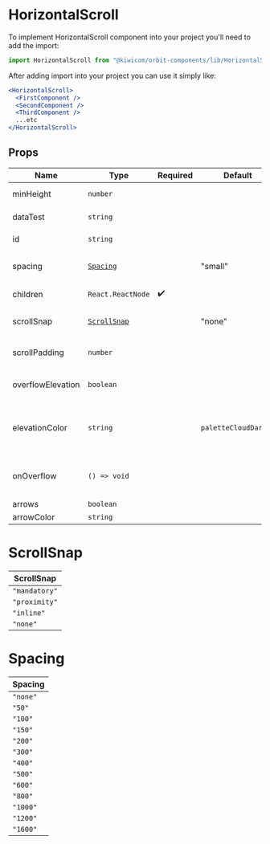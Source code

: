 # HorizontalScroll

To implement HorizontalScroll component into your project you'll need to add the import:

```jsx
import HorizontalScroll from "@kiwicom/orbit-components/lib/HorizontalScroll";
```

After adding import into your project you can use it simply like:

```jsx
<HorizontalScroll>
  <FirstComponent />
  <SecondComponent />
  <ThirdComponent />
  ...etc
</HorizontalScroll>
```

## Props

| Name              | Type                        | Required | Default              | Description                                                                   |
| ----------------- | --------------------------- | -------- | -------------------- | ----------------------------------------------------------------------------- |
| minHeight         | `number`                    |          |                      | set minimal height                                                            |
| dataTest          | `string`                    |          |                      | prop for testing purposes                                                     |
| id                | `string`                    |          |                      | Set `id` for `HorizontalScroll`                                               |
| spacing           | [`Spacing`](#Spacing)       |          | "small"              | the spacing between children elements                                         |
| children          | `React.ReactNode`           | ✔️       |                      | content of HorizontalScroll                                                   |
| scrollSnap        | [`ScrollSnap`](#ScrollSnap) |          | "none"               | set value for `scroll-snap-type` property                                     |
| scrollPadding     | `number`                    |          |                      | set value for `scroll-padding` property                                       |
| overflowElevation | `boolean`                   |          |                      | set box-shadow on sides during scroll                                         |
| elevationColor    | `string`                    |          | `paletteCloudDarker` | set box-shadow color. Value must be the name of a color token from the theme. |
| onOverflow        | `() => void`                |          |                      | callback function, fires, if content is overflowed                            |
| arrows            | `boolean`                   |          |                      | show arrows                                                                   |
| arrowColor        | `string`                    |          |                      | set arrows color                                                              |

# ScrollSnap

| ScrollSnap    |
| ------------- |
| `"mandatory"` |
| `"proximity"` |
| `"inline"`    |
| `"none"`      |

# Spacing

| Spacing  |
| -------- |
| `"none"` |
| `"50"`   |
| `"100"`  |
| `"150"`  |
| `"200"`  |
| `"300"`  |
| `"400"`  |
| `"500"`  |
| `"600"`  |
| `"800"`  |
| `"1000"` |
| `"1200"` |
| `"1600"` |
